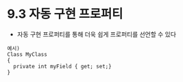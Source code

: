 # 9.3 자동 구현 프로퍼티
* 자동 구현 프로퍼티를 통해 더욱 쉽게 프로퍼티를 선언할 수 있다
  
```
예시)
Class MyClass
{
  private int myField { get; set;} 
}


```

